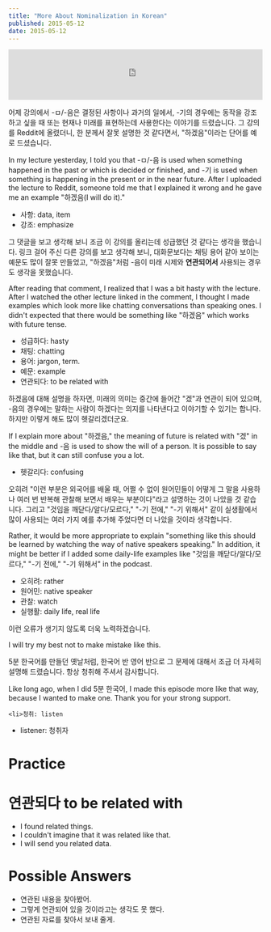 ```yaml
---
title: "More About Nominalization in Korean"
published: 2015-05-12
date: 2015-05-12
---
```

<iframe id="audio_iframe" src="https://www.podbean.com/media/player/fjrnv-55f00d?skin=7" width="100%" height="100" frameborder="0" scrolling="no"></iframe>

어제 강의에서 -ㅁ/-음은 결정된 사항이나 과거의 일에서, -기의 경우에는 동작을 강조하고 싶을 때 또는 현재나 미래를 표현하는데 사용한다는 이야기를 드렸습니다. 그 강의를 Reddit에 올렸더니, 한 분께서 잘못 설명한 것 같다면서, "하겠음"이라는 단어를 예로 드셨습니다.

In my lecture yesterday, I told you that -ㅁ/-음 is used when something happened in the past or which is decided or finished, and -기 is used when something is happening in the present or in the near future. After I uploaded the lecture to Reddit, someone told me that I explained it wrong and he gave me an example "하겠음(I will do it)."

* 사항: data, item
* 강조: emphasize

그 댓글을 보고 생각해 보니 조금 이 강의를 올리는데 성급했던 것 같다는 생각을 했습니다. 링크 걸어 주신 다른 강의를 보고 생각해 보니, 대화문보다는 채팅 용어 같아 보이는 예문도 많이 잘못 만들었고, "하겠음"처럼 -음이 미래 시제와 <span style="color: # ff0000;"><strong>연관되어서</strong></span> 사용되는 경우도 생각을 못했습니다.

After reading that comment, I realized that I was a bit hasty with the lecture. After I watched the other lecture linked in the comment, I thought I made examples which look more like chatting conversations than speaking ones. I didn't expected that there would be something like "하겠음" which works with future tense.

* 성급하다: hasty
* 채팅: chatting
* 용어: jargon, term.
* 예문: example
* 연관되다: to be related with

하겠음에 대해 설명을 하자면, 미래의 의미는 중간에 들어간 "겠"과 연관이 되어 있으며, -음의 경우에는 말하는 사람이 하겠다는 의지를 나타낸다고 이야기할 수 있기는 합니다. 하지만 이렇게 해도 많이 헷갈리겠더군요.

If I explain more about "하겠음," the meaning of future is related with "겠" in the middle and -음 is used to show the will of a person. It is possible to say like that, but it can still confuse you a lot.

* 헷갈리다: confusing

오히려 "이런 부분은 외국어를 배울 때, 어쩔 수 없이 원어민들이 어떻게 그 말을 사용하나 여러 번 반복해 관찰해 보면서 배우는 부분이다"라고 설명하는 것이 나았을 것 같습니다. 그리고 "것임을 깨닫다/알다/모르다," "-기 전에," "-기 위해서" 같이 실생활에서 많이 사용되는 여러 가지 예를 추가해 주었다면 더 나았을 것이라 생각합니다.

Rather, it would be more appropriate to explain "something like this should be learned by watching the way of native speakers speaking." In addition, it might be better if I added some daily-life examples like "것임을 깨닫다/알다/모르다," "-기 전에," "-기 위해서" in the podcast.

* 오히려: rather
* 원어민: native speaker
* 관찰: watch
* 실행활: daily life, real life

이런 오류가 생기지 않도록 더욱 노력하겠습니다.

I will try my best not to make mistake like this.

5분 한국어를 만들던 옛날처럼, 한국어 반 영어 반으로 그 문제에 대해서 조금 더 자세히 설명해 드렸습니다. 항상 청취해 주셔서 감사합니다.

Like long ago, when I did 5분 한국어, I made this episode more like that way, because I wanted to make one. Thank you for your strong support.

	<li>청취: listen

* listener: 청취자

</li>


#  Practice


#  연관되다 to be related with


* I found related things.
* I couldn't imagine that it was related like that.
* I will send you related data.


#  Possible Answers


* 연관된 내용을 찾아봤어.
* 그렇게 연관되어 있을 것이라고는 생각도 못 했다.
* 연관된 자료를 찾아서 보내 줄게.
